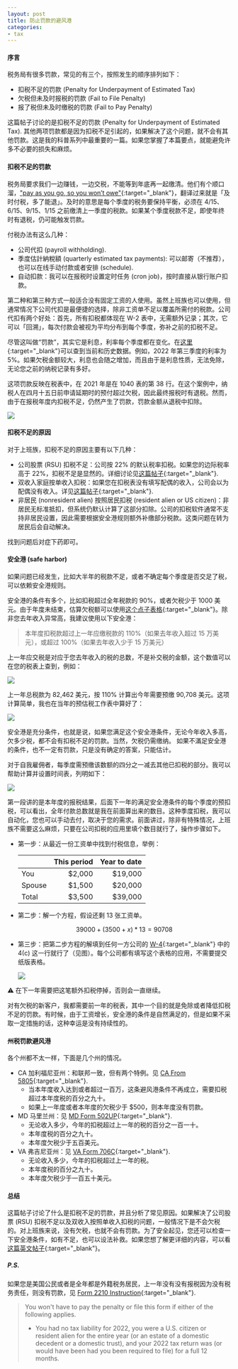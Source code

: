 ```yaml
---
layout: post
title: 防止罚款的避风港
categories:
- tax
---
```


#### 序言

税务局有很多罚款，常见的有三个，按照发生的顺序排列如下：

- 扣税不足的罚款 (Penalty for Underpayment of Estimated Tax)  
- 欠税但未及时报税的罚款 (Fail to File Penalty)  
- 报了税但未及时缴税的罚款 (Fail to Pay Penalty)

这篇帖子讨论的是扣税不足的罚款 (Penalty for Underpayment of Estimated Tax). 其他两项罚款都是因为扣税不足引起的，如果解决了这个问题，就不会有其他罚款。这是我的科普系列中最重要的一篇。如果您掌握了本篇要点，就能避免许多不必要的损失和麻烦。

#### 扣税不足的罚款

税务局要求我们一边赚钱，一边交税，不能等到年底再一起缴清。他们有个顺口溜，["pay as you go, so you won’t owe"][go]{:target="_blank"}，翻译过来就是「及时付税，多了能退」。及时的意思是每个季度的税务要保持平衡，必须在 4/15、6/15、9/15、1/15 之前缴清上一季度的税款。如果某个季度税款不足，即使年终时有退税，仍可能触发罚款。

付税办法有这么几种：

- 公司代扣 (payroll withholding).
- 季度估計納稅額 (quarterly estimated tax payments): 可以邮寄（不推荐），也可以在线手动付款或者安排 (schedule).  
- 自动扣款：我可以在报税时设置定时任务 (cron job)，按时直接从银行账户扣款。

第二种和第三种方式一般适合没有固定工资的人使用。虽然上班族也可以使用，但通常情况下公司代扣是最便捷的选择，除非工资单不足以覆盖所需付的税款。公司代扣有两个好处：首先，所有扣税都体现在 W-2 表中，无需额外记录；其次，它可以「回溯」，每次付款会被视为平均分布到每个季度，弥补之前的扣税不足。

尽管这叫做“罚款”，其实它是利息，利率每个季度都在变化。在[这里][interest]{:target="_blank"}可以查到当前和历史数据。例如，2022 年第三季度的利率为 5%。如果欠税金额较大，利息也会随之增加，而且由于是利息性质，无法免除，无论您之前的纳税记录有多好。

这项罚款反映在税表中，在 2021 年是在 1040 表的第 38 行。在这个案例中，纳税人在四月十五日前申请延期时的预付超过欠税，因此最终报税时有退税。然而，由于在报税年度内扣税不足，仍然产生了罚款，罚款金额从退税中扣除。

  <img src="/assets/images/20220827-es-penalty.png"/>

#### 扣税不足的原因

对于上班族，扣税不足的原因主要有以下几种：

- 公司股票 (RSU) 扣税不足：公司按 22% 的默认税率扣税。如果您的边际税率高于 22%，扣税不足是显然的。详细讨论见[这篇帖子][rsu]{:target="_blank"}.
- 双收入家庭按单收入扣税：如果您在扣税表没有填写配偶的收入，公司会以为配偶没有收入。详见[这篇帖子][mfs]{:target="_blank"}.
- 非居民 (nonresident alien) 按照居民扣税 (resident alien or US citizen)：非居民无标准抵扣，但系统仍默认计算了这部分扣除。公司的扣税软件通常不支持非居民设置，因此需要根据安全港规则额外补缴部分税款。这类问题在转为居民后会自动解决。

找到问题后对症下药即可。

#### 安全港 (safe harbor)

如果问题已经发生，比如大半年的税款不足，或者不确定每个季度是否交足了税，可以依赖安全港规则。

安全港的条件有多个，比如扣税超过全年税款的 90%，或者欠税少于 1000 美元。由于年度未结束，估算欠税额可以使用[这个点子表格][estimate]{:target="_blank"}。除非您去年收入异常高，我建议使用以下安全港：

>本年度扣税款超过上一年应缴税款的 110%（如果去年收入超过 15 万美元），或超过 100%（如果去年收入少于 15 万美元）

上一年应交税是对应于您去年收入的税的总数，不是补交税的金额，这个数值可以在您的税表上查到，例如：

  <img src="/assets/images/20220827-total-tax.png"/>

上一年总税款为 82,462 美元，按 110% 计算出今年需要预缴 90,708 美元。这项计算简单，我也在当年的预估税工作表中算好了：

  <img src="/assets/images/20220827-safe-harbor.png"/>

安全港是充分条件，也就是说，如果您满足这个安全港条件，无论今年收入多高，欠多少税，都不会有扣税不足的罚款。当然，欠税仍需缴纳。
如果不滿足安全港的条件，也不一定有罚款，只是没有确定的答案，只能估计。

对于自我雇佣者，每季度需预缴该数额的四分之一减去其他已扣税的部分。我可以帮助计算并设置时间表，列明如下：

  <img src="/assets/images/20220827-letter.png"/>

第一段讲的是本年度的报税结果，后面下一年的满足安全港条件的每个季度的预扣税，可以看出，全年付款总数就是我在前面算出来的数目。这种季度扣税，我可以自动化，您也可以手动去付，取决于您的需求。前面讲过，除非有特殊情况，上班族不需要这么麻烦，只要在公司扣税的应用里填个数目就行了，操作步骤如下。
  
- 第一步：从最近一份工资单中找到付税信息，举例：

  |           | This period  |  Year to date |
  |:----------|-------------:|------:|
  | You       |  $2,000      | $19,000 |
  | Spouse    |  $1,500      | $20,000 |
  | Total     |  $3,500      | $39,000 |

- 第二步：解一个方程，假设还剩 13 张工资单。

    $$ 39000 + (3500 + x)*13 = 90708 $$

- 第三步：把第二步方程的解填到任何一方公司的 [W-4][w4]{:target="_blank"} 中的 4(c\) 这一行就行了（见图）。每个公司都有填写这个表格的应用，不需要提交纸版表格。

  <img src="/assets/images/20220827-w4.jpeg"/>

⚠️ 在下一年需要把这笔额外扣税停掉，否则会一直继续。

对有欠税的新客户，我都需要前一年的税表，其中一个目的就是免除或者降低扣税不足的罚款。有时候，由于工资增长，安全港的条件是自然满足的，但是如果不采取一定措施的话，这种幸运是没有持续性的。

#### 州税罚款避风港

  各个州都不太一样，下面是几个州的情况。

  - CA 加利福尼亚州：和联邦一致，但有两个特例。见 [CA From 5805][ca5805]{:target="_blank"}.
    - 当本年度收入达到或者超过一百万，这条避风港条件不再成立，需要扣税超过本年度税的百分之九十。
    - 如果上一年度或者本年度的欠税少于 $500，则本年度没有罚款。
  - MD 马里兰州：见 [MD Form 502UP][md502up]{:target="_blank"}.
    - 无论收入多少，今年的扣税超过上一年的税的百分之一百一十。
    - 本年度税的百分之九十。
    - 本年度欠税少于五百美元。
  - VA 弗吉尼亚州：见 [VA Form 706C][va760c]{:target="_blank"}.
    - 无论收入多少，今年的扣税超过上一年的税。
    - 本年度税的百分之九十。
    - 本年度欠税少于一百五十美元。

#### 总结

  这篇帖子讨论了什么是扣税不足的罚款，并且分析了常见原因。如果解决了公司股票 (RSU) 扣税不足以及双收入按照单收入扣税的问题，一般情况下是不会欠税的。对上班族来说，没有欠税，也就不会有罚款。为了安全起见，您还可以检查一下安全港条件，如有不足，也可以设法补救。如果您想了解更详细的内容，可以看[这篇英文帖子][penalty]{:target="_blank"}。

##### P.S.

如果您是美国公民或者是全年都是外籍税务居民，上一年没有没有报税因为没有税务责任，则没有罚款，见 [Form 2210 Instruction][i2210]{:target="_blank"}.

> You won't have to pay the penalty or file this form if either of the following applies.
> - You had no tax liability for 2022, you were a U.S. citizen or resident
> alien for the entire year (or an estate of a domestic decedent or a
> domestic trust), and your 2022 tax return was (or would have been
> had you been required to file) for a full 12 months.

[go]: https://www.irs.gov/payments/pay-as-you-go-so-you-wont-owe-a-guide-to-withholding-estimated-taxes-and-ways-to-avoid-the-estimated-tax-penalty
[w4]: https://www.irs.gov/pub/irs-pdf/fw4.pdf
[interest]: https://www.dol.gov/agencies/ebsa/employers-and-advisers/plan-administration-and-compliance/correction-programs/vfcp/table-of-underpayment-rates
[penalty]: https://taxandlife.com/cat/tax/math/2018/07/21/irs-estimated-payment-penalty.html
[rsu]: https://taxandlife.com/cat/tax/2022/07/16/rsu-tax.html
[mfs]: https://taxandlife.com/cat/tax/2022/08/27/separate-or-joint.html
[va760c]: https://www.tax.virginia.gov/sites/default/files/taxforms/individual-income-tax/2022/760c-2022.pdf
[ca5805]: https://www.ftb.ca.gov/forms/2022/2022-5805.pdf
[md502up]: https://www.marylandtaxes.gov/forms/23_forms/502UP.pdf
[i2210]: https://www.irs.gov/pub/irs-pdf/i2210.pdf
[estimate]: https://docs.google.com/spreadsheets/d/1BnjUtb6ul_p62k2YEdBXcjHWvZunSVw0Y2E3BqTKao0
